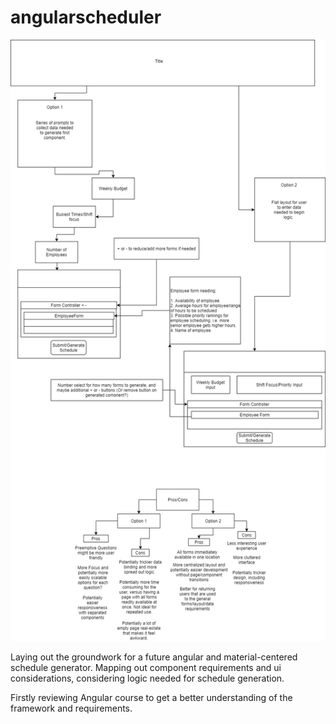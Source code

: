 # angularscheduler

![Potential layout](./Msc/SchedulerMap.png)

Laying out the groundwork for a future angular and material-centered schedule generator. Mapping out component requirements and ui considerations, considering logic needed for schedule generation.

Firstly reviewing Angular course to get a better understanding of the framework and requirements.

